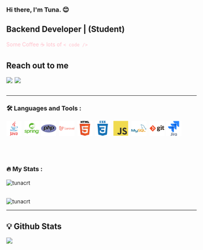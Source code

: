 



### Hi there, I'm Tuna. :blush:

## Backend Developer | (Student)

<font color="pink">Some Coffee :coffee: lots of `< code />` </font>

## Reach out to me



[<img  width="22" src="https://unpkg.com/simple-icons@v4/icons/linkedin.svg" align="left" />][linkedin] 
[<img  width="22" src="https://unpkg.com/simple-icons@v4/icons/medium.svg" align="left" />][medium] 

<br />
<br />

---
### :hammer_and_wrench: Languages and Tools :
<div>
  <img src="https://github.com/devicons/devicon/blob/master/icons/java/java-original-wordmark.svg" title="Java" alt="Java" width="40" height="40"/>&nbsp;
  <img src="https://github.com/devicons/devicon/blob/master/icons/spring/spring-original-wordmark.svg" title="Spring" alt="Spring" width="40" height="40"/>
  <img src="https://github.com/devicons/devicon/blob/master/icons/php/php-original.svg" title="Php" alt="Php" width="40" height="40"/>&nbsp;
  <img src="https://github.com/devicons/devicon/blob/master/icons/laravel/laravel-line-wordmark.svg" title="laravel" alt="laravel" width="40" height="40"/>&nbsp;
  <img src="https://github.com/devicons/devicon/blob/master/icons/html5/html5-original-wordmark.svg"title="HTML5"alt="HTML"width="40"height="40">&nbsp;
  <img src="https://github.com/devicons/devicon/blob/master/icons/css3/css3-plain-wordmark.svg"  title="CSS3" alt="CSS" width="40" height="40"/>&nbsp;
  <img src="https://github.com/devicons/devicon/blob/master/icons/javascript/javascript-original.svg" title="javascript" alt="javascript" width="40" height="40"/>&nbsp;
  <img src="https://github.com/devicons/devicon/blob/master/icons/mysql/mysql-original-wordmark.svg" title="MySQL"  alt="MySQL" width="40" height="40"/>&nbsp;
  <img src="https://github.com/devicons/devicon/blob/master/icons/git/git-original-wordmark.svg" title="Git" **alt="Git" width="40" height="40"/>
  <img src="  https://github.com/devicons/devicon/blob/master/icons/jira/jira-original-wordmark.svg" title="jira" **alt="jira" width="40" height="40"/>

</div>
<br>

<br />
<br />


### :fire: My Stats :
<p><img align="center" src="https://github-readme-streak-stats.herokuapp.com/?user=Tunacrt&theme=dark&background=000000" alt="tunacrt" /></p>
<br>
<img align="center" src="https://github-readme-stats.vercel.app/api/top-langs?username=Tunacrt&theme=dark&background=000000show_icons=true&locale=en&layout=compact" alt="tunacrt" />
<br>

---


## <summary>:bulb: Github Stats</summary>
<img src="https://github-readme-stats.vercel.app/api?username=TunaCrt&theme=dark" >


<br />
<br />
















[medium]:https://medium.com/@tunacort05

[linkedin]: https://www.linkedin.com/in/ibrahim-tuna-c%C3%B6rt-3481a9235/
